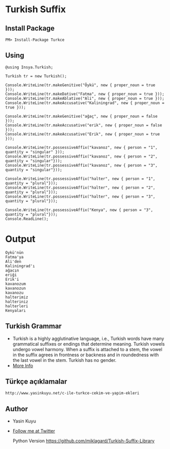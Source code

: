 # Turkish Suffix 

## Install Package

    PM> Install-Package Turkce

## Using
    @using Insya.Turkish;

    Turkish tr = new Turkish();
  
    Console.WriteLine(tr.makeGenitive("Öykü", new { proper_noun = true }));
    Console.WriteLine(tr.makeDative("Fatma", new { proper_noun = true }));
    Console.WriteLine(tr.makeAblative("Ali", new { proper_noun = true }));
    Console.WriteLine(tr.makeAccusative("Kaliningrad", new { proper_noun = true }));
  
    Console.WriteLine(tr.makeGenitive("ağaç", new { proper_noun = false }));
    Console.WriteLine(tr.makeAccusative("erik", new { proper_noun = false }));
    Console.WriteLine(tr.makeAccusative("Erik", new { proper_noun = true }));
  
    Console.WriteLine(tr.possessiveAffix("kavanoz", new { person = "1", quantity = "singular" }));
    Console.WriteLine(tr.possessiveAffix("kavanoz", new { person = "2", quantity = "singular"}));
    Console.WriteLine(tr.possessiveAffix("kavanoz", new { person = "3", quantity = "singular"}));
  
    Console.WriteLine(tr.possessiveAffix("halter", new { person = "1", quantity = "plural"}));
    Console.WriteLine(tr.possessiveAffix("halter", new { person = "2", quantity = "plural"}));
    Console.WriteLine(tr.possessiveAffix("halter", new { person = "3", quantity = "plural"}));
  
    Console.WriteLine(tr.possessiveAffix("Kenya", new { person = "3", quantity = "plural"}));
    Console.ReadLine();
  
# Output
  
    Öykü'nün
    Fatma'ya
    Ali'den
    Kaliningrad'ı
    ağacın
    eriği
    Erik'i
    kavanozum
    kavanozun
    kavanozu
    halterimiz
    halteriniz
    halterleri
    Kenyaları

## Turkish Grammar
 * Turkish is a highly agglutinative language, i.e., Turkish words have many grammatical suffixes or endings that determine meaning. Turkish vowels undergo vowel harmony. When a suffix is attached to a stem, the vowel in the suffix agrees in frontness or backness and in roundedness with the last vowel in the stem. Turkish has no gender.
 * [More Info](http://en.wikipedia.org/wiki/Turkish_grammar)

## Türkçe açıklamalar
    http://www.yasinkuyu.net/c-ile-turkce-cekim-ve-yapim-ekleri

## Author
 * Yasin Kuyu
 * [Follow me at Twitter](http://twitter.com/#!/yasinkuyu)

  
  
      Python Version
      https://github.com/miklagard/Turkish-Suffix-Library
